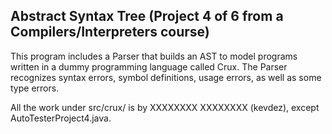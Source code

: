 Abstract Syntax Tree (Project 4 of 6 from a Compilers/Interpreters course)
-------------------

This program includes a Parser that builds an AST to model programs written in a dummy programming language called Crux. The Parser recognizes syntax errors, symbol definitions, usage errors, as well as some type errors.

All the work under src/crux/ is by XXXXXXXX XXXXXXXX (kevdez), except AutoTesterProject4.java.
 